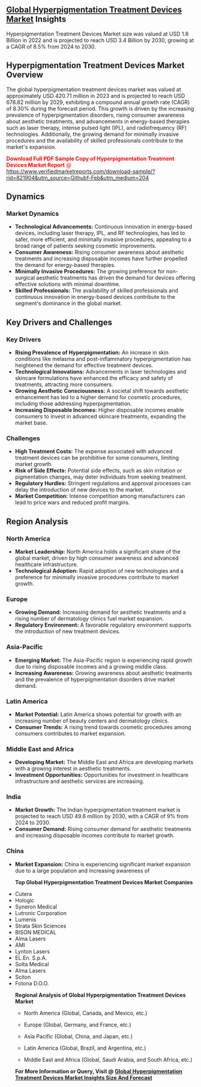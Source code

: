 <h2><a href="https://www.verifiedmarketreports.com/download-sample/?rid=821904&amp;utm_source=Githubf&amp;utm_medium=204" target="_blank">Global Hyperpigmentation Treatment Devices Market</a> Insights</h2><p>Hyperpigmentation Treatment Devices Market size was valued at USD 1.8 Billion in 2022 and is projected to reach USD 3.4 Billion by 2030, growing at a CAGR of 8.5% from 2024 to 2030.</p><p> <h2>Hyperpigmentation Treatment Devices Market Overview</h2> <p>The global hyperpigmentation treatment devices market was valued at approximately USD 420.71 million in 2023 and is projected to reach USD 678.82 million by 2029, exhibiting a compound annual growth rate (CAGR) of 8.30% during the forecast period. This growth is driven by the increasing prevalence of hyperpigmentation disorders, rising consumer awareness about aesthetic treatments, and advancements in energy-based therapies such as laser therapy, intense pulsed light (IPL), and radiofrequency (RF) technologies. Additionally, the growing demand for minimally invasive procedures and the availability of skilled professionals contribute to the market's expansion. </p> <p><p><span class=""><span style="color: #ff0000;"><strong>Download Full PDF Sample Copy of Hyperpigmentation Treatment Devices Market Report</strong> @ </span><a href="https://www.verifiedmarketreports.com/download-sample/?rid=821904&amp;utm_source=Githubf-Feb&amp;utm_medium=204" target="_blank">https://www.verifiedmarketreports.com/download-sample/?rid=821904&amp;utm_source=Githubf-Feb&amp;utm_medium=204</a></span></p></p> <h2>Dynamics</h2> <h3>Market Dynamics</h3> <ul> <li><strong>Technological Advancements:</strong> Continuous innovation in energy-based devices, including laser therapy, IPL, and RF technologies, has led to safer, more efficient, and minimally invasive procedures, appealing to a broad range of patients seeking cosmetic improvements. </li> <li><strong>Consumer Awareness:</strong> Rising consumer awareness about aesthetic treatments and increasing disposable incomes have further propelled the demand for energy-based therapies. </li> <li><strong>Minimally Invasive Procedures:</strong> The growing preference for non-surgical aesthetic treatments has driven the demand for devices offering effective solutions with minimal downtime. </li> <li><strong>Skilled Professionals:</strong> The availability of skilled professionals and continuous innovation in energy-based devices contribute to the segment's dominance in the global market. </li> </ul> <h2>Key Drivers and Challenges</h2> <h3>Key Drivers</h3> <ul> <li><strong>Rising Prevalence of Hyperpigmentation:</strong> An increase in skin conditions like melasma and post-inflammatory hyperpigmentation has heightened the demand for effective treatment devices. </li> <li><strong>Technological Innovations:</strong> Advancements in laser technologies and skincare formulations have enhanced the efficacy and safety of treatments, attracting more consumers. </li> <li><strong>Growing Aesthetic Consciousness:</strong> A societal shift towards aesthetic enhancement has led to a higher demand for cosmetic procedures, including those addressing hyperpigmentation. </li> <li><strong>Increasing Disposable Incomes:</strong> Higher disposable incomes enable consumers to invest in advanced skincare treatments, expanding the market base. </li> </ul> <h3>Challenges</h3> <ul> <li><strong>High Treatment Costs:</strong> The expense associated with advanced treatment devices can be prohibitive for some consumers, limiting market growth. </li> <li><strong>Risk of Side Effects:</strong> Potential side effects, such as skin irritation or pigmentation changes, may deter individuals from seeking treatment. </li> <li><strong>Regulatory Hurdles:</strong> Stringent regulations and approval processes can delay the introduction of new devices to the market. </li> <li><strong>Market Competition:</strong> Intense competition among manufacturers can lead to price wars and reduced profit margins. </li> </ul> <h2>Region Analysis</h2> <h3>North America</h3> <ul> <li><strong>Market Leadership:</strong> North America holds a significant share of the global market, driven by high consumer awareness and advanced healthcare infrastructure. </li> <li><strong>Technological Adoption:</strong> Rapid adoption of new technologies and a preference for minimally invasive procedures contribute to market growth. </li> </ul> <h3>Europe</h3> <ul> <li><strong>Growing Demand:</strong> Increasing demand for aesthetic treatments and a rising number of dermatology clinics fuel market expansion. </li> <li><strong>Regulatory Environment:</strong> A favorable regulatory environment supports the introduction of new treatment devices. </li> </ul> <h3>Asia-Pacific</h3> <ul> <li><strong>Emerging Market:</strong> The Asia-Pacific region is experiencing rapid growth due to rising disposable incomes and a growing middle class. </li> <li><strong>Increasing Awareness:</strong> Growing awareness about aesthetic treatments and the prevalence of hyperpigmentation disorders drive market demand. </li> </ul> <h3>Latin America</h3> <ul> <li><strong>Market Potential:</strong> Latin America shows potential for growth with an increasing number of beauty centers and dermatology clinics. </li> <li><strong>Consumer Trends:</strong> A rising trend towards cosmetic procedures among consumers contributes to market expansion. </li> </ul> <h3>Middle East and Africa</h3> <ul> <li><strong>Developing Market:</strong> The Middle East and Africa are developing markets with a growing interest in aesthetic treatments. </li> <li><strong>Investment Opportunities:</strong> Opportunities for investment in healthcare infrastructure and aesthetic services are increasing. </li> </ul> <h3>India</h3> <ul> <li><strong>Market Growth:</strong> The Indian hyperpigmentation treatment market is projected to reach USD 49.6 million by 2030, with a CAGR of 9% from 2024 to 2030. </li> <li><strong>Consumer Demand:</strong> Rising consumer demand for aesthetic treatments and increasing disposable incomes contribute to market growth. </li> </ul> <h3>China</h3> <ul> <li><strong>Market Expansion:</strong> China is experiencing significant market expansion due to a large population and increasing awareness of</p><p><strong>Top Global Hyperpigmentation Treatment Devices Market Companies</strong></p><div data-test-id=""><p><li>Cutera</li><li> Hologic</li><li> Syneron Medical</li><li> Lutronic Corporation</li><li> Lumenis</li><li> Strata Skin Sciences</li><li> BISON MEDICAL</li><li> Alma Lasers</li><li> AMI</li><li> Lynton Lasers</li><li> EL.En. S.p.A.</li><li> Solta Medical</li><li> Alma Lasers</li><li> Sciton</li><li> Fotona D.O.O.</li></p><div><strong>Regional Analysis of&nbsp;Global Hyperpigmentation Treatment Devices Market</strong></div><ul><li dir="ltr"><p dir="ltr">North America&nbsp;(Global, Canada, and Mexico, etc.)</p></li><li dir="ltr"><p dir="ltr">Europe (Global, Germany, and France, etc.)</p></li><li dir="ltr"><p dir="ltr">Asia Pacific&nbsp;(Global, China, and Japan, etc.)</p></li><li dir="ltr"><p dir="ltr">Latin America&nbsp;(Global, Brazil, and Argentina, etc.)</p></li><li dir="ltr">Middle East and Africa&nbsp;(Global, Saudi Arabia, and South Africa, etc.)</li></ul><p><strong>For More Information or Query, Visit @&nbsp;</strong><strong><a href="https://www.verifiedmarketreports.com/product/hyperpigmentation-treatment-devices-market/?utm_source=Githubf&amp;utm_medium=204" target="_blank">Global Hyperpigmentation Treatment Devices Market Insights Size And Forecast</a></strong></p></div>
